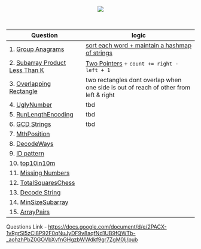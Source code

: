 <p align="center">
<img src="https://about.gitlab.com/images/case_study_logos/GSsignature_Blue.png" >
</p>

<br/>


| Question      | logic       |
| -----------   | ----------- |
| 1. [Group Anagrams ](https://leetcode.com/problems/group-anagrams/)        | [sort each word + maintain a hashmap of strings](1.GroupAnagram.md)     |
| 2. [Subarray Product Less Than K](https://leetcode.com/problems/subarray-product-less-than-k/)    | [Two Pointers](2.SubArrayProductLessthanK.md) + ```count += right - left + 1```        |
| 3. [Overlapping Rectangle](https://leetcode.com/problems/rectangle-overlap/) | two rectangles dont overlap when one side is out of reach of other from left & right|
| 4. [UglyNumber](https://leetcode.com/problems/ugly-number) | tbd |
| 5. [RunLengthEncoding](https://leetcode.com/problems/string-compression/) | tbd |
| 6. [GCD Strings](https://leetcode.com/problems/greatest-common-divisor-of-strings/) | tbd |
| 7. [MthPosition](https://practice.geeksforgeeks.org/problems/find-the-position-of-m-th-item1723/1/) ||
| 8. [DecodeWays](https://leetcode.com/problems/decode-ways/) ||
| 9. [ID pattern](https://practice.geeksforgeeks.org/problems/number-following-a-pattern3126/1) ||
| 10. [top10in10m](https://leetcode.com/problems/kth-largest-element-in-an-array/)
| 11. [Missing Numbers](https://practice.geeksforgeeks.org/problems/find-missing-and-repeating2512/1/) ||
| 12. [TotalSquaresChess](https://practice.geeksforgeeks.org/problems/squares-in-nn-chessboard1801/1) ||
| 13. [Decode String](https://practice.geeksforgeeks.org/problems/decode-the-string2444/1)
| 14. [MinSizeSubarray](https://leetcode.com/problems/minimum-size-subarray-sum/)
| 15. [ArrayPairs](https://leetcode.com/problems/check-if-array-pairs-are-divisible-by-k/) 

Questions Link - https://docs.google.com/document/d/e/2PACX-1vRgrSl5zCl8P92F0qNuJyDF9v8aqfNd1UB9fQWTb-_aohzhPbZ0GOVbXvfnGHgzbWWdkf9gr7ZgM0lj/pub

